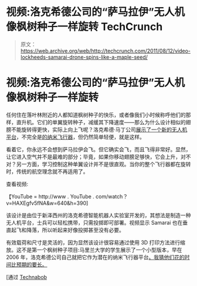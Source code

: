 # 视频:洛克希德公司的“萨马拉伊”无人机像枫树种子一样旋转 TechCrunch

> 原文：<https://web.archive.org/web/http://techcrunch.com/2011/08/12/video-lockheeds-samarai-drone-spins-like-a-maple-seed/>

# 视频:洛克希德公司的“萨马拉伊”无人机像枫树种子一样旋转

任何住在落叶林附近的人都知道枫树种子的快乐，或者像我们小时候称呼他们的那样，直升机。它们的单翼旋转种子，减缓其下降速度——那么为什么设计相似的翅膀不能旋转得更快，实际上向上飞呢？洛克希德·马丁公司[展示了一个新的无人机平台](https://web.archive.org/web/20230203100046/http://www.navytimes.com/news/2011/08/ap-lockheed-unveils-maple-seed-like-drone-081111/)，不完全是[的纳米飞行器](https://web.archive.org/web/20230203100046/https://techcrunch.com/2011/06/01/darpa-video-shows-the-evolution-of-the-hummingbot-nano-uav/)，但仍然简单轻便，就是这样。

看着它，你永远不会想到萨马拉伊会飞。但它确实会飞，而且飞得非常好。显然，让它进入空气并不是最难的部分；毕竟，如果你移动翅膀足够快，它会上升，对不对？另一方面，学习控制这种单翼设计并不是很直观。当你的整个飞行器都在旋转时，传统的航空理念就不再适用了。

查看视频:

【YouTube = http://www . YouTube . com/watch？v=HAXEgfv5fNA&w=640&h=390]

该设计是由位于新泽西州的洛克希德智能机器人实验室开发的，其想法是制造一种无人机平台，士兵可以轻松携带，只需投掷即可部署。视频显示 Samarai 也在垂直起飞和降落，所以听起来好像投掷甚至没有必要。

有效载荷和尺寸是灵活的，因为显然该设计很容易通过使用 3D 打印方法进行缩放。这不是第一个枫树种子项目:马里兰大学的学生展示了一个小型版本，早在 2006 年，洛克希德公司自己就把它作为潜在的纳米飞行器平台[。我猜他们花的时间比预期的要长。](https://web.archive.org/web/20230203100046/http://www.spaceref.com/news/viewpr.html?pid=20389)

[通过 [Technabob](https://web.archive.org/web/20230203100046/http://technabob.com/blog/2011/08/12/lockheed-samarai-drone/)